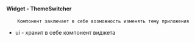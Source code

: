 #### Widget - ThemeSwitcher

```
    Компонент заключает в себе возможность изменять тему приложения
```

* ui - хранит в себе компонент виджета